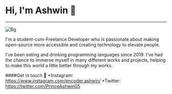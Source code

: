 # Hi, I'm Ashwin 👋
------------------------------------------
![Bg](https://user-images.githubusercontent.com/59203197/113570590-4d0a8b80-9632-11eb-8d3a-947f89291c30.jpg)

I'm a student-cum-Freelance Developer who is passionate about making open-source more accessible and creating technology to elevate people.

I've been eating and drinking programming languages since 2019.  I've had the chance to immerse myself in many different works and projects, helping to make this world a little better through my works.

####Get in touch :speech_balloon:
*Instagram: https://www.instagram.com/encoder.ashwin/
*Twitter: https://twitter.com/PrinceAshwin05

